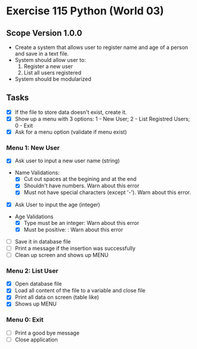 # Exercise 115 Python (World 03)

## Scope Version 1.0.0

- Create a system that allows user to register name and age of a person and save in a text file.
- System should allow user to:
  1. Register a new user
  2. List all users registered
- System should be modularized

## Tasks

- [x] If the file to store data doesn't exist, create it.
- [x] Show up a menu with 3 options: 1 - New User; 2 - List Registred Users; 0 - Exit
- [x] Ask for a menu option (validate if menu exist)

### Menu 1: New User

- [x] Ask user to input a new user name (string)
- Name Validations:
  - [x] Cut out spaces at the begining and at the end
  - [x] Shouldn't have numbers. Warn about this error
  - [x] Must not have special characters (except '-'). Warn about this error.
- [x] Ask User to input the age (integer)
- Age Validations
  - [x] Type must be an integer: Warn about this error
  - [X] Must be positive: : Warn about this error
- [ ] Save it in database file
- [ ] Print a message if the insertion was successfully
- [ ] Clean up screen and shows up MENU

### Menu 2: List User

- [x] Open database file
- [x] Load all content of the file to a variable and close file
- [x] Print all data on screen (table like)
- [x] Shows up MENU

### Menu 0: Exit

- [ ] Print a good bye message
- [ ] Close application
